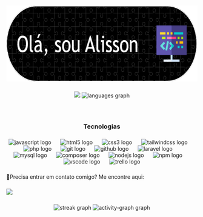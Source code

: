 <div align="center">
  <img height="200" src="./Banner.png" />
</div>

###

<div align="center">
   <img src="https://github-readme-stats.vercel.app/api?username=Asapr15&show_icons=true&theme=midnight-purple" height="155"/>
  
  <img src="https://github-readme-stats.vercel.app/api/top-langs?username=Asapr15&locale=en&hide_title=false&layout=compact&card_width=320&langs_count=7&theme=midnight-purple&hide_border=false&order=2" height="155" alt="languages graph"  />
</div>

###

<br clear="both">

<h3 align="center">Tecnologias</h3>

###

<div align="center">
  <img src="https://cdn.simpleicons.org/javascript/F7DF1E" height="35" alt="javascript logo"  />
  <img width="16" />
  <img src="https://cdn.simpleicons.org/html5/E34F26" height="35" alt="html5 logo"  />
  <img width="16" />
  <img src="https://cdn.simpleicons.org/css3/1572B6" height="35" alt="css3 logo"  />
  <img width="16" />
  <img src="https://cdn.simpleicons.org/tailwindcss/06B6D4" height="35" alt="tailwindcss logo"  />
  <img width="16" />
  <img src="https://skillicons.dev/icons?i=php" height="35" alt="php logo"  />
  <img width="16" />
  <img src="https://skillicons.dev/icons?i=git" height="35" alt="git logo"  />
  <img width="16" />
  <img src="https://skillicons.dev/icons?i=github" height="35" alt="github logo"  />
  <img width="16" />
  <img src="https://cdn.simpleicons.org/laravel/FF2D20" height="35" alt="laravel logo"  />
  <img width="16" />
  <img src="https://cdn.jsdelivr.net/gh/devicons/devicon/icons/mysql/mysql-original.svg" height="35" alt="mysql logo"  />
  <img width="16" />
  <img src="https://cdn.jsdelivr.net/gh/devicons/devicon/icons/composer/composer-original.svg" height="35" alt="composer logo"  />
  <img width="16" />
  <img src="https://cdn.simpleicons.org/nodedotjs/339933" height="35" alt="nodejs logo"  />
  <img width="16" />
  <img src="https://cdn.simpleicons.org/npm/CB3837" height="35" alt="npm logo"  />
  <img width="16" />
  <img src="https://cdn.jsdelivr.net/gh/devicons/devicon/icons/vscode/vscode-original.svg" height="35" alt="vscode logo"  />
  <img width="16" />
  <img src="https://cdn.simpleicons.org/trello/0052CC" height="35" alt="trello logo"  />
</div>

###

<p align="left">📣Precisa entrar em contato comigo? Me encontre aqui:</p>

###

<div align="Left">
  <a href="https://www.linkedin.com/in/alissonr15/"><img src="https://img.shields.io/badge/linkedin-0077B5.svg?style=for-the-badge&logo=linkedin&logoColor=white"/></a>
</p>
  
###

<div align="center">
  <img src="https://streak-stats.demolab.com?user=Asapr15&locale=en&mode=daily&theme=dark&hide_border=true&border_radius=12&order=3" height="155" alt="streak graph"  />
  <img src="https://github-readme-activity-graph.vercel.app/graph?username=Asapr15&radius=8&theme=high-contrast&area=true&order=5&hide_border=true&hide_title=false&point=6a329f&title_color=6a329f" height="300" alt="activity-graph graph"  />
</div>

###
